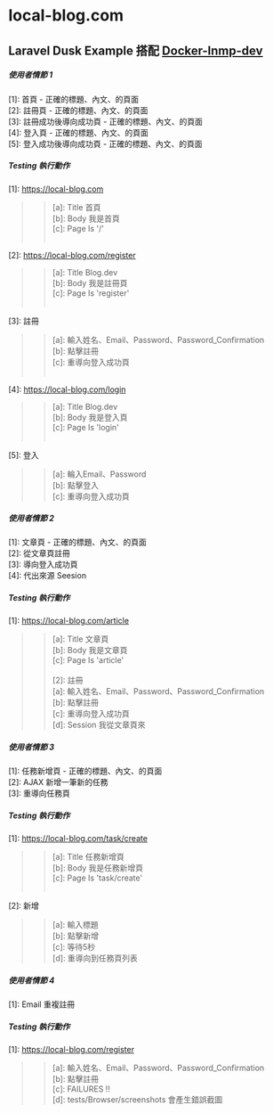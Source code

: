 # local-blog.com

## Laravel Dusk Example 搭配 [Docker-lnmp-dev](https://github.com/jerichen/docker-lnmp-dev)

##### 使用者情節 1
[1]: 首頁 - 正確的標題、內文、的頁面<br/>
[2]: 註冊頁 - 正確的標題、內文、的頁面<br/>
[3]: 註冊成功後導向成功頁 - 正確的標題、內文、的頁面<br/>
[4]: 登入頁 - 正確的標題、內文、的頁面<br/>
[5]: 登入成功後導向成功頁 - 正確的標題、內文、的頁面<br/>

##### Testing 執行動作
[1]: <https://local-blog.com><br />
>>[a]: Title 首頁<br />
>>[b]: Body 我是首頁<br />
>>[c]: Page Is '/'<br /><br />
    
[2]: <https://local-blog.com/register><br />
>>[a]: Title Blog.dev<br />
>>[b]: Body 我是註冊頁<br />
>>[c]: Page Is 'register'<br /><br />

[3]: 註冊<br />
>>[a]: 輸入姓名、Email、Password、Password_Confirmation<br />
>>[b]: 點擊註冊<br />
>>[c]: 重導向登入成功頁<br /><br />

[4]: <https://local-blog.com/login><br />
>>[a]: Title Blog.dev<br />
>>[b]: Body 我是登入頁<br />
>>[c]: Page Is 'login' <br /><br />

[5]: 登入<br />
>>[a]: 輪入Email、Password<br />
>>[b]: 點擊登入<br />
>>[c]: 重導向登入成功頁<br />

##### 使用者情節 2
[1]: 文章頁 - 正確的標題、內文、的頁面<br />
[2]: 從文章頁註冊<br />
[3]: 導向登入成功頁<br />
[4]: 代出來源 Seesion<br />

##### Testing 執行動作
[1]: <https://local-blog.com/article><br />
>>[a]: Title 文章頁<br />
>>[b]: Body 我是文章頁<br />
>>[c]: Page Is 'article'<br /><br />
[2]: 註冊<br />
>>[a]: 輸入姓名、Email、Password、Password_Confirmation<br />
>>[b]: 點擊註冊<br />
>>[c]: 重導向登入成功頁<br />
>>[d]: Session 我從文章頁來<br />

##### 使用者情節 3
[1]: 任務新增頁 - 正確的標題、內文、的頁面<br />
[2]: AJAX 新增一筆新的任務<br />
[3]: 重導向任務頁<br />

##### Testing 執行動作
[1]: <https://local-blog.com/task/create><br />
>>[a]: Title 任務新增頁<br />
>>[b]: Body 我是任務新增頁<br />
>>[c]: Page Is 'task/create'<br /><br />

[2]: 新增<br />
>>[a]: 輸入標題<br />
>>[b]: 點擊新增<br />
>>[c]: 等待5秒<br />
>>[d]: 重導向到任務頁列表<br />

##### 使用者情節 4
[1]: Email 重複註冊<br />

##### Testing 執行動作
[1]: <https://local-blog.com/register><br />
>>[a]: 輸入姓名、Email、Password、Password_Confirmation<br />
>>[b]: 點擊註冊<br />
>>[c]: FAILURES !!<br />
>>[d]: tests/Browser/screenshots 會產生錯誤截圖<br />




